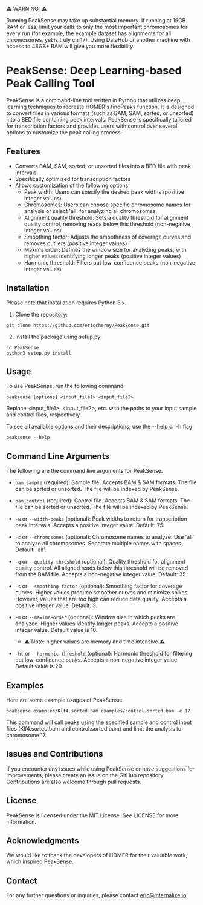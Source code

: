 ⚠️ WARNING: ⚠️

Running PeakSense may take up substantial memory. If running at 16GB RAM or less, limit your calls to only the most important chromosomes for every run (for example, the example dataset has alignments for all chromosomes, yet is truly chr17). Using DataHub or another machine with access to 48GB+ RAM will give you more flexibility.

# PeakSense: Deep Learning-based Peak Calling Tool

PeakSense is a command-line tool written in Python that utilizes deep learning techniques to recreate HOMER's findPeaks function. It is designed to convert files in various formats (such as BAM, SAM, sorted, or unsorted) into a BED file containing peak intervals. PeakSense is specifically tailored for transcription factors and provides users with control over several options to customize the peak calling process.

## Features
* Converts BAM, SAM, sorted, or unsorted files into a BED file with peak intervals
* Specifically optimized for transcription factors
* Allows customization of the following options:
  * Peak width: Users can specify the desired peak widths (positive integer values)
  * Chromosomes: Users can choose specific chromosome names for analysis or select 'all' for analyzing all chromosomes
  * Alignment quality threshold: Sets a quality threshold for alignment quality control, removing reads below this threshold (non-negative integer values)
  * Smoothing factor: Adjusts the smoothness of coverage curves and removes outliers (positive integer values)
  * Maxima order: Defines the window size for analyzing peaks, with higher values identifying longer peaks (positive integer values)
  * Harmonic threshold: Filters out low-confidence peaks (non-negative integer values)

## Installation
Please note that installation requires Python 3.x.

1. Clone the repository:
```
git clone https://github.com/ericcherny/PeakSense.git
```
2. Install the package using setup.py:
```
cd PeakSense
python3 setup.py install
```

## Usage
To use PeakSense, run the following command:
```
peaksense [options] <input_file1> <input_file2>
```
Replace <input_file1>, <input_file2>, etc. with the paths to your input sample and control files, respectively. 

To see all available options and their descriptions, use the --help or -h flag:
```
peaksense --help
```
## Command Line Arguments

The following are the command line arguments for PeakSense:

- `bam_sample` (required): Sample file. Accepts BAM & SAM formats. The file can be sorted or unsorted. The file will be indexed by PeakSense.

- `bam_control` (required): Control file. Accepts BAM & SAM formats. The file can be sorted or unsorted. The file will be indexed by PeakSense.

- `-w` or `--width-peaks` (optional): Peak widths to return for transcription peak intervals. Accepts a positive integer value. Default: 75.

- `-c` or `--chromosomes` (optional): Chromosome names to analyze. Use 'all' to analyze all chromosomes. Separate multiple names with spaces. Default: 'all'.

- `-q` or `--quality-threshold` (optional): Quality threshold for alignment quality control. All aligned reads below this threshold will be removed from the BAM file. Accepts a non-negative integer value. Default: 35.

- `-s` or `--smoothing-factor` (optional): Smoothing factor for coverage curves. Higher values produce smoother curves and minimize spikes. However, values that are too high can reduce data quality. Accepts a positive integer value. Default: 3.

- `-m` or `--maxima-order` (optional): Window size in which peaks are analyzed. Higher values identify longer peaks. Accepts a positive integer value. Default value is 10.
   - ⚠️ Note: higher values are memory and time intensive ⚠️

- `-ht` or `--harmonic-threshold` (optional): Harmonic threshold for filtering out low-confidence peaks. Accepts a non-negative integer value. Default value is 20.


## Examples
Here are some example usages of PeakSense:
```
peaksense examples/Klf4.sorted.bam examples/control.sorted.bam -c 17
```
This command will call peaks using the specified sample and control input files (Klf4.sorted.bam and control.sorted.bam) and limit the analysis to chromosome 17.

## Issues and Contributions
If you encounter any issues while using PeakSense or have suggestions for improvements, please create an issue on the GitHub repository. Contributions are also welcome through pull requests.

## License
PeakSense is licensed under the MIT License. See LICENSE for more information.

## Acknowledgments
We would like to thank the developers of HOMER for their valuable work, which inspired PeakSense.

## Contact
For any further questions or inquiries, please contact eric@internalize.io.
